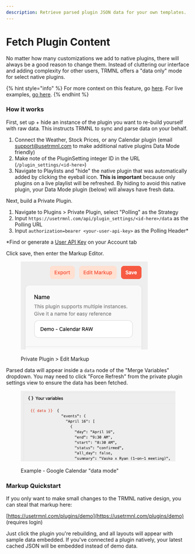 ```yaml
---
description: Retrieve parsed plugin JSON data for your own templates.
---
```


# Fetch Plugin Content

No matter how many customizations we add to native plugins, there will always be a good reason to change them. Instead of cluttering our interface and adding complexity for other users, TRMNL offers a "data only" mode for select native plugins.

{% hint style="info" %}
For more context on this feature, go [here](https://usetrmnl.com/blog/calendar-hackathon). For live examples, [go here](https://usetrmnl.com/blog/introducing-data-mode).
{% endhint %}

### How it works

First, set up + hide an instance of the plugin you want to re-build yourself with raw data. This instructs TRMNL to sync and parse data on your behalf.

1. Connect the Weather, Stock Prices, or any Calendar plugin (email support@usetrmnl.com to make additional native plugins Data Mode friendly)
2. Make note of the PluginSetting integer ID in the URL (`/plugin_settings/<id-here>`)
3. Navigate to Playlists and "hide" the native plugin that was automatically added by clicking the eyeball icon. **This is important** because only plugins on a live playlist will be refreshed. By hiding to avoid this native plugin, your Data Mode plugin (below) will always have fresh data.

Next, build a Private Plugin.

1. Navigate to Plugins > Private Plugin, select "Polling" as the Strategy
2. Input `https://usetrmnl.com/api/plugin_settings/<id-here>/data` as the Polling URL
3. Input `authorization=bearer <your-user-api-key>`  as the Polling Header\*

\*Find or generate a [User API Key](https://help.usetrmnl.com/en/articles/11195228-user-level-api-keys) on your Account tab

Click save, then enter the Markup Editor.&#x20;

<figure><img src="../.gitbook/assets/trmnl-data-mode-edit-markup.png" alt=""><figcaption><p>Private Plugin > Edit Markup</p></figcaption></figure>

Parsed data will appear inside a `data` node of the "Merge Variables" dropdown. You may need to click "Force Refresh" from the private plugin settings view to ensure the data has been fetched.

<figure><img src="../.gitbook/assets/trmnl-merger-variables-calendar-raw-data.png" alt=""><figcaption><p>Example - Google Calendar "data mode"</p></figcaption></figure>

### Markup Quickstart

If you only want to make small changes to the TRMNL native design, you can steal that markup here:

[https://usetrmnl.com/plugins/demo](https://usetrmnl.com/plugins/demo) (requires login)

Just click the plugin you're rebuilding, and all layouts will appear with sample data embedded. If you've connected a plugin natively, your latest cached JSON will be embedded instead of demo data.
